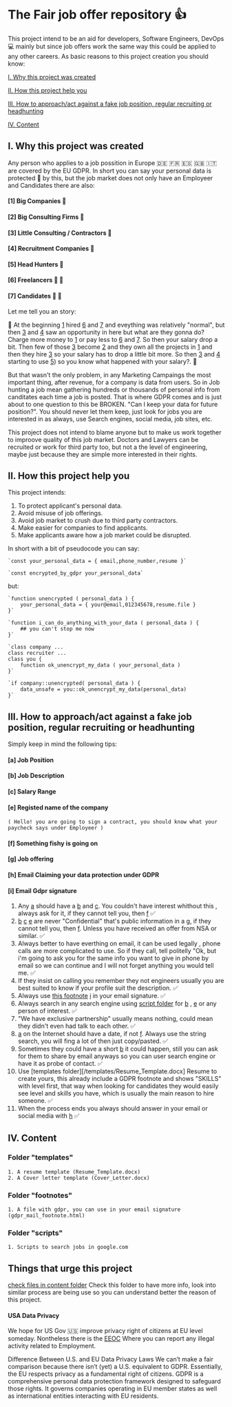 # The Fair job offer repository :+1:

This project intend to be an aid for developers, Software Engineers, DevOps :computer: mainly but since job offers work the same way this could be applied to any other careers.
As basic reasons to this project creation you should know:

[I. Why this project was created](#i-why-this-project-was-created)

[II. How this project help you](#ii-how-this-project-help-you)

[III. How to approach/act against a fake job position, regular recruiting or headhunting](#iii-how-to-approachact-against-a-fake-job-position-regular-recruiting-or-headhunting)

[IV. Content](#iv-content)


## I. Why this project was created

Any person who applies to a job possition in Europe  🇩🇪 🇫🇷 🇪🇸 🇬🇧 🇮🇹 are covered by the EU GDPR. In short you can say your personal data is protected :muscle: by this, but the job market does not only have an Employeer and Candidates there are also:

#### [1] Big Companies :office:
#### [2] Big Consulting Firms :office:
#### [3] Little Consulting / Contractors :briefcase:
#### [4] Recruitment Companies :briefcase:
#### [5] Head Hunters :briefcase:
#### [6] Freelancers :woman: :man:
#### [7] Candidates :woman: :man:

Let me tell you an story:

🏁 At the beginning [1](#1-big-companies) hired [6](#6-freelancers) and [7](#7-candidates) and eveything was relatively "normal", but then [3](#3-little-consulting-contractors) and [4](#4-recruitment-companies) saw an opportunity in here but what are they gonna do? Charge more money to [1](#1-big-companies) or pay less to [6](#6-freelancers) and [7](#7-candidates). So then your salary drop a bit. Then few of those [3](#3-little-consulting-contractors) become [2](#2-big-consulting-firms) and they own all the projects in [1](#1-big-companies) and then they hire [3](#3-little-consulting-contractors) so your salary has to drop a little bit more. So then [3](#3-little-consulting-contractors) and [4](#4-recruitment-companies) starting to use [5](#5-head-hunters)) so you know what happened with your salary?. 🏁

But that wasn't the only problem, in any Marketing Campaings the most important thing, after revenue, for a company is data from users. So in Job hunting a job mean gathering hundreds or thousands of personal info from canditates each time a job is posted. That is where GDPR comes and is just about to one question to this be BROKEN. "Can I keep your data for future position?". You should never let them keep, just look for jobs you are interested in as always, use Search engines, social media, job sites, etc.

This project does not intend to blame anyone but to make us work together to improove quality of this job market. Doctors and Lawyers can be recruited or work for third party too, but not a the level of engineering, maybe just because they are simple more interested in their rights.


## II. How this project help you

This project intends:

1. To protect applicant's personal data.
2. Avoid misuse of job offerings.
3. Avoid job market to crush due to third party contractors.
4. Make easier for companies to find applicants.
5. Make applicants aware how a job market could be disrupted.


In short with a bit of pseudocode you can say:

    `const your_personal_data = { email,phone_number,resume }`

    `const encrypted_by_gdpr your_personal_data`

but:

    `function unencrypted ( personal_data ) {
        your_personal_data = { your@email,012345678,resume.file }
    }`

    `function i_can_do_anything_with_your_data ( personal_data ) {
        ## you can't stop me now
    }`

    `class company ...
    class recruiter ...
    class you {
        function ok_unencrypt_my_data ( your_personal_data )
    }`

    `if company::unencrypted( personal_data ) {
        data_unsafe = you::ok_unencrypt_my_data(personal_data)
    }`

## III. How to approach/act against a fake job position, regular recruiting or headhunting

Simply keep in mind the following tips:

#### [a] Job Position
#### [b] Job Description
#### [c] Salary Range
#### [e] Registed name of the company 
 `( Hello! you are going to sign a contract, you should know what your paycheck says under Employeer )`
#### [f] Something fishy is going on
#### [g] Job offering
#### [h] Email Claiming your data protection under GDPR
#### [i] Email Gdpr signature

1. Any [a](#a-job-position) should have a [b](#b-job-description) and [c](#salary-range). You couldn't have interest whithout this , always ask for it, if they cannot tell you, then [f](#f-something-fishy-is-going-on) ✅
2. [b](#b-job-description) [c](#c-salary-range) [e](#e-registered-name-of-the-company) are never "Confidential" that's public information in a [g](#g-job-offering), if they cannot tell you, then [f](#f-something-fishy-is-going-on). Unless you have received an offer from NSA or similar. ✅
3. Always better to have everthing on email, it can be used legally , phone calls are more complicated to use. So if they call, tell politelly "Ok, but i'm going to ask you for the same info you want to give in phone by email so we can continue and I will not forget anything you would tell me. ✅
4. If they insist on calling you remember they not engineers usually you are best suited to know if your profile suit the description. ✅
5. Always use [this footnote](footnotes/gdpr_mail_footnote.html) [i](i-email-gdpr-signature) in your email signature. ✅
6. Always search in any search engine using [script folder](scripts) for [b](#b-job-description) , [e](#e-registered-name-of-the-company) or any person of interest. ✅
7. "We have exclusive partnership" usually means nothing, could mean they didn't even had talk to each other. ✅
8. [a](#a-job-position) on the Internet should have a date, if not [f](#f-something-fishy-is-going-o). Always use the string search, you will fing a lot of then just copy/pasted. ✅
9. Sometimes they could have a short [b](#b-job-description) it could happen, still you can ask for them to share by email anyways so you can user search engine or have it as probe of contact. ✅
10. Use [templates folder][/templates/Resume_Template.docx] Resume to create yours, this already include a GDPR footnote and shows "SKILLS" with level first, that way when looking for candidates they would easily see level and skills you have, which is usually the main reason to hire someone. ✅
11. When the process ends you always should answer in your email or social media with [h](#h-email-claiming-your-data-protection-under-gdpr) ✅


## IV. Content

### Folder "templates"
    1. A resume template (Resume_Template.docx)
    2. A Cover letter template (Cover_Letter.docx)

### Folder "footnotes"
    1. A file with gdpr, you can use in your email signature (gdpr_mail_footnote.html)
### Folder "scripts"
    1. Scripts to search jobs in google.com

## Things that urge this project
[check files in content folder](content) Check this folder to have more info, look into similar process are being use so you can understand better the reason of this project.

#### USA Data Privacy

We hope for US Gov 🇺🇸 improve privacy right of citizens at EU level someday. Nontheless there is the [EEOC](https://www.eeoc.gov/) Where you can report any illegal activity related to Employment.

Difference Between U.S. and EU Data Privacy Laws 
We can’t make a fair comparison because there isn’t (yet) a U.S. equivalent to GDPR. Essentially, the EU respects privacy as a fundamental right of citizens. GDPR is a comprehensive personal data protection framework designed to safeguard those rights. It governs companies operating in EU member states as well as international entities interacting with EU residents. 